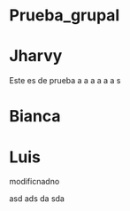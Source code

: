 # Prueba_grupal

# Jharvy

Este es de prueba 
a
a
a
a
a
a
s

# Bianca



# Luis

modificnadno

asd
ads
da
sda

